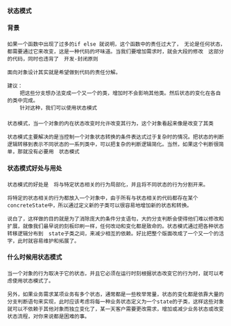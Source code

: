 #### 状态模式

#### 背景
    如果一个函数中出现了过多的if else 就说明，这个函数中的责任过大了，　无论是任何状态，都需要通过它来改变，这是一种代码的坏味道。当我们要增加需求时，就会大段的修改　这部分的代码，同时也违背了　开发-封闭原则

    面向对象设计其实就是希望做到代码的责任分解。

    建议：
        把这些分支想办法变成一个又一个的类，增加时不会影响其他类。然后状态的变化在各自的类中完成。
        针对这种，我们可以使用状态模式

####
    状态模式，当一个对象的内在状态改变时允许改变其行为，这个对象看起来像是改变了其类

    状态模式主要解决的是当控制一个对象状态转换的条件表达式过于复杂时的情况。把状态的判断逻辑转移到表示不同状态的一系列类中，可以把复杂的判断逻辑简化。当然，如果这个判断很简单，那就没有必要用　状态模式



#### 状态模式好处与用处

    状态模式的好处是　将与特定状态相关的行为局部化，并且将不同状态的行为分割开来。

    将特定的状态相关的行为都放入一个对象中，由于所有与状态相关的代码都存在某个concreteState中，所以通过定义新的子类可以很容易地增加新的状态和转换。

    说白了，这样做的目的就是为了消除庞大的条件分支语句，大的分支判断会使得他们难以修改和扩展，就像我们最早说的刻板印刷一样，任何改动和变化都是致命的。状态模式通过把各种状态转移逻辑分布到　state子类之间，来减少相互的依赖。好比把整个版面改成了一个又一个的活字，此时就容易维护和拓展了。

#### 什么时候用状态模式

    当一个对象的行为取决于它的状态，并且它必须在运行时刻根据状态改变它的行为时，就可以考虑使用状态模式了。

    另外，如果业务需求某项业务有多个状态，通常都是一些枚举常量，状态的变化都是依靠大量的分支判断语句来实现，此时应该考虑将每一种业务状态定义为一个state的子类，这样这些对象就可以不依赖于其他对象而独立变化了，某一天客户需要更改需求，增加或减少业务状态或改变状态流程，对你来说都是困难的事。